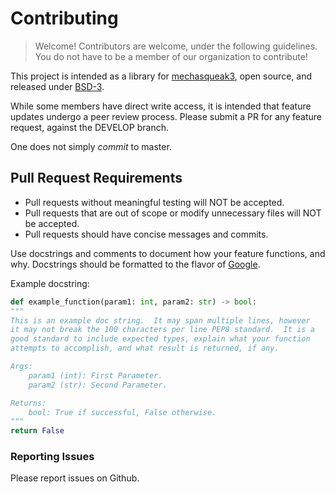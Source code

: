 # Contributing

> Welcome! Contributors are welcome, under the following guidelines.  You do not have to be a member of our organization to contribute!

This project is intended as a library for [mechasqueak3](https://github.com/FuelRats/pipsqueak3), open source, and released under [BSD-3](LICENSE).

While some members have direct write access, it is intended that feature updates undergo a peer review process.  Please submit a PR for any feature request, against the DEVELOP branch.

One does not simply *commit* to master.

## Pull Request Requirements
* Pull requests without meaningful testing will NOT be accepted.
* Pull requests that are out of scope or modify unnecessary files will NOT be accepted.
* Pull requests should have concise messages and commits.

Use docstrings and comments to document how your feature functions, and why.
Docstrings should be formatted to the flavor of [Google](https://google.github.io/styleguide/pyguide.html?showone=Comments#Comments).

Example docstring:
```python
def example_function(param1: int, param2: str) -> bool:
"""
This is an example doc string.  It may span multiple lines, however
it may not break the 100 characters per line PEP8 standard.  It is a
good standard to include expected types, explain what your function
attempts to accomplish, and what result is returned, if any.

Args:
    param1 (int): First Parameter.
    param2 (str): Second Parameter.

Returns:
    bool: True if successful, False otherwise.
"""
return False
```

### Reporting Issues
Please report issues on Github.
